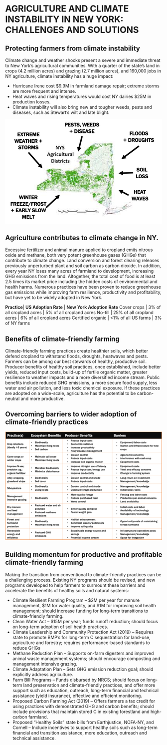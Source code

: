 # AGRICULTURE AND CLIMATE INSTABILITY IN NEW YORK: CHALLENGES AND SOLUTIONS

## Protecting farmers from climate instability
Climate change and weather shocks present a severe and immediate threat to New York’s agricultural communities. With a quarter of the state’s land in crops (4.2 million acres) and grazing (2.7 million acres), and 160,000 jobs in NY agriculture, climate instability has a huge impact:
* Hurricane Irene cost $9.9M in farmland damage repair; extreme storms are more frequent and intense. 
* Heat waves and rising temperatures would cost NY dairies $25M in production losses.
* Climate instability will also bring new and tougher weeds, pests and diseases, such as Stewart’s wilt and late blight.

 ![Alt Text](map.png)

## Agriculture contributes to climate change in NY. 
Excessive fertilizer and animal manure applied to cropland emits nitrous oxide and methane, both very potent greenhouse gases (GHGs) that contribute to climate change. Land conversion and forest clearing releases previously unperturbed plant and soil carbon as carbon dioxide. In addition, every year NY loses many acres of farmland to development, increasing GHG emissions from the land. Altogether, the total cost of food is at least 2.5 times its market price including the hidden costs of environmental and health harms.  Numerous practices have been proven to reduce greenhouse gas emissions while improving farm resilience, productivity and profitability, but have yet to be widely adopted in New York. 

**Practice**| **US Adoption Rate** | **New York Adoption Rate**
Cover crops | 3% of all cropland acres | 5% of all cropland acres
No-till | 25% of all cropland acres | 6% of all cropland acres
Certified organic | <1% of all US farms | 3% of NY farms


## Benefits of climate-friendly farming
Climate-friendly farming practices create healthier soils, which better defend cropland to withstand floods, droughts, heatwaves and pests. Farmers can be among our best stewards of healthy, productive soil. Producer benefits of healthy soil practices, once established, include better yields, reduced input costs, build-up of fertile organic matter, greater resilience to weather impacts and a more diversified income stream. Public benefits include reduced GHG emissions, a more secure food supply, less water and air pollution, and less toxic chemical exposure. If these practices are adopted on a wide-scale, agriculture has the potential to be carbon-neutral and more productive.

## Overcoming barriers to wider adoption of climate-friendly practices
 ![Alt Text](table.png)


## Building momentum for productive and profitable climate-friendly farming
Making the transition from conventional to climate-friendly practices can be a challenging process. Existing NY programs should be revised, and new programs developed to help farmers to surmount these barriers and accelerate the benefits of healthy soils and natural systems:
* Climate Resilient Farming Program – $2M per year for manure management, $1M for water quality, and $1M for improving soil health management; should increase funding for long-term transitions to climate-friendly farming. 
* Clean Water Act – $15M per year; funds runoff reduction; should focus on long-term adoption of soil health practices.
* Climate Leadership and Community Protection Act (2019) – Requires state to promote BMP’s for long-term C sequestration for land-use, agriculture and forestry; requires performance-based standards to reduce GHGs
* Methane Reduction Plan – Supports on-farm digesters and improved animal waste management systems; should encourage composting and management intensive grazing.
* Climate Adaptation Plan – Sets GHG emission reduction goal; should explicitly address agriculture. 
* Farm Bill Programs – Funds disbursed by NRCS; should focus on long-term land preservation and climate-friendly practices, and offer more support such as education, outreach, long-term financial and technical assistance (yield insurance), effective and efficient monitoring. 
* Proposed Carbon Farming Act (2019) – Offers farmers a tax credit for using practices with demonstrated GHG and carbon benefits; should include provisions that maintain stored C in existing forestland and high-carbon farmland.
* Proposed “Healthy Soils” state bills from Earthjustice, NOFA-NY, and Cornell – Include incentives to support healthy soils such as long-term financial and transition assistance, more education, outreach and technical assistance.


